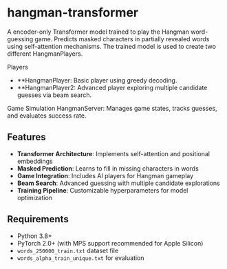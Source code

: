 # hangman-transformer

A encoder-only Transformer model trained to play the Hangman word-guessing game. Predicts masked characters in partially revealed words using self-attention mechanisms. The trained model is used to create two different HangmanPlayers.

Players
- **HangmanPlayer: Basic player using greedy decoding.
- **HangmanPlayer2: Advanced player exploring multiple candidate guesses via beam search.

Game Simulation
HangmanServer: Manages game states, tracks guesses, and evaluates success rate.  


## Features
- **Transformer Architecture**: Implements self-attention and positional embeddings
- **Masked Prediction**: Learns to fill in missing characters in words
- **Game Integration**: Includes AI players for Hangman gameplay
- **Beam Search**: Advanced guessing with multiple candidate explorations
- **Training Pipeline**: Customizable hyperparameters for model optimization

## Requirements
- Python 3.8+
- PyTorch 2.0+ (with MPS support recommended for Apple Silicon)
- `words_250000_train.txt` dataset file
- `words_alpha_train_unique.txt` for evaluation
